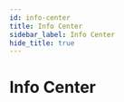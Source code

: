 ```yaml
---
id: info-center
title: Info Center
sidebar_label: Info Center
hide_title: true
---
```


# Info Center
